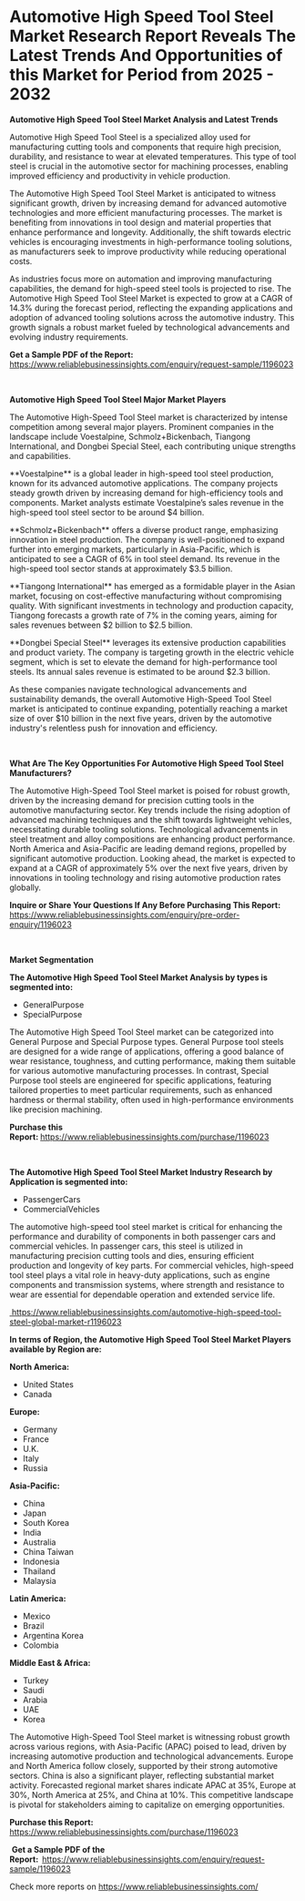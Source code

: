 <p><h1>Automotive High Speed Tool Steel Market Research Report Reveals The Latest Trends And Opportunities of this Market for Period from 2025 - 2032</h1></p><p><strong>Automotive High Speed Tool Steel Market Analysis and Latest Trends</strong></p>
<p><p>Automotive High Speed Tool Steel is a specialized alloy used for manufacturing cutting tools and components that require high precision, durability, and resistance to wear at elevated temperatures. This type of tool steel is crucial in the automotive sector for machining processes, enabling improved efficiency and productivity in vehicle production.</p><p>The Automotive High Speed Tool Steel Market is anticipated to witness significant growth, driven by increasing demand for advanced automotive technologies and more efficient manufacturing processes. The market is benefiting from innovations in tool design and material properties that enhance performance and longevity. Additionally, the shift towards electric vehicles is encouraging investments in high-performance tooling solutions, as manufacturers seek to improve productivity while reducing operational costs.</p><p>As industries focus more on automation and improving manufacturing capabilities, the demand for high-speed steel tools is projected to rise. The Automotive High Speed Tool Steel Market is expected to grow at a CAGR of 14.3% during the forecast period, reflecting the expanding applications and adoption of advanced tooling solutions across the automotive industry. This growth signals a robust market fueled by technological advancements and evolving industry requirements.</p></p>
<p><strong>Get a Sample PDF of the Report:&nbsp;</strong> <a href="https://www.reliablebusinessinsights.com/enquiry/request-sample/1196023?utm_campaign=3353&utm_medium=2&utm_source=Github&utm_content=ia&utm_term=22032025&utm_id=automotive-high-speed-tool-steel">https://www.reliablebusinessinsights.com/enquiry/request-sample/1196023</a></p>
<p>&nbsp;</p>
<p><strong>Automotive High Speed Tool Steel Major Market Players</strong></p>
<p><p>The Automotive High-Speed Tool Steel market is characterized by intense competition among several major players. Prominent companies in the landscape include Voestalpine, Schmolz+Bickenbach, Tiangong International, and Dongbei Special Steel, each contributing unique strengths and capabilities.</p><p>**Voestalpine** is a global leader in high-speed tool steel production, known for its advanced automotive applications. The company projects steady growth driven by increasing demand for high-efficiency tools and components. Market analysts estimate Voestalpine’s sales revenue in the high-speed tool steel sector to be around $4 billion.</p><p>**Schmolz+Bickenbach** offers a diverse product range, emphasizing innovation in steel production. The company is well-positioned to expand further into emerging markets, particularly in Asia-Pacific, which is anticipated to see a CAGR of 6% in tool steel demand. Its revenue in the high-speed tool sector stands at approximately $3.5 billion.</p><p>**Tiangong International** has emerged as a formidable player in the Asian market, focusing on cost-effective manufacturing without compromising quality. With significant investments in technology and production capacity, Tiangong forecasts a growth rate of 7% in the coming years, aiming for sales revenues between $2 billion to $2.5 billion.</p><p>**Dongbei Special Steel** leverages its extensive production capabilities and product variety. The company is targeting growth in the electric vehicle segment, which is set to elevate the demand for high-performance tool steels. Its annual sales revenue is estimated to be around $2.3 billion.</p><p>As these companies navigate technological advancements and sustainability demands, the overall Automotive High-Speed Tool Steel market is anticipated to continue expanding, potentially reaching a market size of over $10 billion in the next five years, driven by the automotive industry's relentless push for innovation and efficiency.</p></p>
<p>&nbsp;</p>
<p><strong>What Are The Key Opportunities For Automotive High Speed Tool Steel Manufacturers?</strong></p>
<p><p>The Automotive High-Speed Tool Steel market is poised for robust growth, driven by the increasing demand for precision cutting tools in the automotive manufacturing sector. Key trends include the rising adoption of advanced machining techniques and the shift towards lightweight vehicles, necessitating durable tooling solutions. Technological advancements in steel treatment and alloy compositions are enhancing product performance. North America and Asia-Pacific are leading demand regions, propelled by significant automotive production. Looking ahead, the market is expected to expand at a CAGR of approximately 5% over the next five years, driven by innovations in tooling technology and rising automotive production rates globally.</p></p>
<p><strong>Inquire or Share Your Questions If Any Before Purchasing This Report:</strong> <a href="https://www.reliablebusinessinsights.com/enquiry/pre-order-enquiry/1196023?utm_campaign=3353&utm_medium=2&utm_source=Github&utm_content=ia&utm_term=22032025&utm_id=automotive-high-speed-tool-steel">https://www.reliablebusinessinsights.com/enquiry/pre-order-enquiry/1196023</a></p>
<p>&nbsp;</p>
<p><strong>Market Segmentation</strong></p>
<p><strong>The Automotive High Speed Tool Steel Market Analysis by types is segmented into:</strong></p>
<p><ul><li>GeneralPurpose</li><li>SpecialPurpose</li></ul></p>
<p><p>The Automotive High Speed Tool Steel market can be categorized into General Purpose and Special Purpose types. General Purpose tool steels are designed for a wide range of applications, offering a good balance of wear resistance, toughness, and cutting performance, making them suitable for various automotive manufacturing processes. In contrast, Special Purpose tool steels are engineered for specific applications, featuring tailored properties to meet particular requirements, such as enhanced hardness or thermal stability, often used in high-performance environments like precision machining.</p></p>
<p><strong>Purchase this Report:&nbsp;</strong><a href="https://www.reliablebusinessinsights.com/purchase/1196023?utm_campaign=3353&utm_medium=2&utm_source=Github&utm_content=ia&utm_term=22032025&utm_id=automotive-high-speed-tool-steel">https://www.reliablebusinessinsights.com/purchase/1196023</a></p>
<p>&nbsp;</p>
<p><strong>The Automotive High Speed Tool Steel Market Industry Research by Application is segmented into:</strong></p>
<p><ul><li>PassengerCars</li><li>CommercialVehicles</li></ul></p>
<p><p>The automotive high-speed tool steel market is critical for enhancing the performance and durability of components in both passenger cars and commercial vehicles. In passenger cars, this steel is utilized in manufacturing precision cutting tools and dies, ensuring efficient production and longevity of key parts. For commercial vehicles, high-speed tool steel plays a vital role in heavy-duty applications, such as engine components and transmission systems, where strength and resistance to wear are essential for dependable operation and extended service life.</p></p>
<p><a href="https://www.reliablebusinessinsights.com/automotive-high-speed-tool-steel-global-market-r1196023?utm_campaign=3353&utm_medium=2&utm_source=Github&utm_content=ia&utm_term=22032025&utm_id=automotive-high-speed-tool-steel">&nbsp;https://www.reliablebusinessinsights.com/automotive-high-speed-tool-steel-global-market-r1196023</a></p>
<p><strong>In terms of Region, the Automotive High Speed Tool Steel Market Players available by Region are:</strong></p>
<p>
    <p> <strong> North America: </strong>
        <ul>
            <li>United States</li>
            <li>Canada</li>
        </ul>
        </p> 
    <p> <strong> Europe: </strong>
        <ul>
            <li>Germany</li>
            <li>France</li>
            <li>U.K.</li>
            <li>Italy</li>
            <li>Russia</li>
        </ul>
        </p> 
    <p> <strong> Asia-Pacific: </strong>
        <ul>
            <li>China</li>
            <li>Japan</li>
            <li>South Korea</li>
            <li>India</li>
            <li>Australia</li>
            <li>China Taiwan</li>
            <li>Indonesia</li>
            <li>Thailand</li>
            <li>Malaysia</li>
        </ul>
        </p> 
    <p> <strong> Latin America: </strong>
        <ul>
            <li>Mexico</li>
            <li>Brazil</li>
            <li>Argentina Korea</li>
            <li>Colombia</li>
        </ul>
        </p> 
    <p> <strong> Middle East & Africa: </strong>
        <ul>
            <li>Turkey</li>
            <li>Saudi</li>
            <li>Arabia</li>
            <li>UAE</li>
            <li>Korea</li>
        </ul>
    </p>
    </p>
<p><p>The Automotive High-Speed Tool Steel market is witnessing robust growth across various regions, with Asia-Pacific (APAC) poised to lead, driven by increasing automotive production and technological advancements. Europe and North America follow closely, supported by their strong automotive sectors. China is also a significant player, reflecting substantial market activity. Forecasted regional market shares indicate APAC at 35%, Europe at 30%, North America at 25%, and China at 10%. This competitive landscape is pivotal for stakeholders aiming to capitalize on emerging opportunities.</p></p>
<p><strong>Purchase this Report: </strong><a href="https://www.reliablebusinessinsights.com/purchase/1196023?utm_campaign=3353&utm_medium=2&utm_source=Github&utm_content=ia&utm_term=22032025&utm_id=automotive-high-speed-tool-steel">https://www.reliablebusinessinsights.com/purchase/1196023</a></p>
<p>&nbsp;<strong>Get a Sample PDF of the Report:&nbsp;&nbsp;</strong><a href="https://www.reliablebusinessinsights.com/enquiry/request-sample/1196023?utm_campaign=3353&utm_medium=2&utm_source=Github&utm_content=ia&utm_term=22032025&utm_id=automotive-high-speed-tool-steel">https://www.reliablebusinessinsights.com/enquiry/request-sample/1196023</a></p>
<p><strong></strong></p>
<p>Check more reports on <a href="https://www.reliablebusinessinsights.com/?utm_campaign=3353&utm_medium=2&utm_source=Github&utm_content=ia&utm_term=22032025&utm_id=automotive-high-speed-tool-steel">https://www.reliablebusinessinsights.com/</a></p>